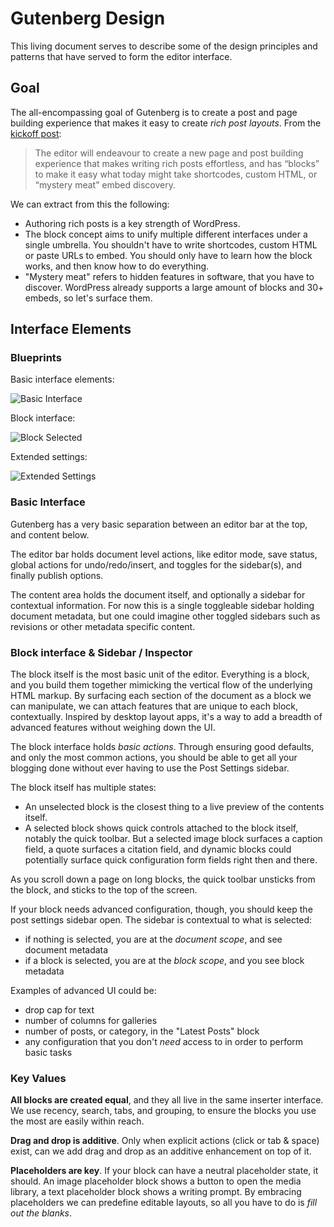 Gutenberg Design
================

This living document serves to describe some of the design principles and patterns that have served to form the editor interface.

## Goal

The all-encompassing goal of Gutenberg is to create a post and page building experience that makes it easy to create _rich post layouts_. From the <a href="https://make.wordpress.org/core/2017/01/04/focus-tech-and-design-leads/">kickoff post<a/>:

> The editor will endeavour to create a new page and post building experience that makes writing rich posts effortless, and has “blocks” to make it easy what today might take shortcodes, custom HTML, or “mystery meat” embed discovery.

We can extract from this the following:

- Authoring rich posts is a key strength of WordPress.
- The block concept aims to unify multiple different interfaces under a single umbrella. You shouldn't have to write shortcodes, custom HTML or paste URLs to embed. You should only have to learn how the block works, and then know how to do everything.
- "Mystery meat" refers to hidden features in software, that you have to discover. WordPress already supports a large amount of blocks and 30+ embeds, so let's surface them.

## Interface Elements

### Blueprints

Basic interface elements:

![Basic Interface](https://cldup.com/pRTYpCt4os.png)

Block interface:

![Block Selected](https://cldup.com/QC1lqNlVWP.png)

Extended settings:

![Extended Settings](https://cldup.com/77Ziaj6aSx.png)

### Basic Interface

Gutenberg has a very basic separation between an editor bar at the top, and content below.

The editor bar holds document level actions, like editor mode, save status, global actions for undo/redo/insert, and toggles for the sidebar(s), and finally publish options.

The content area holds the document itself, and optionally a sidebar for contextual information. For now this is a single toggleable sidebar holding document metadata, but one could imagine other toggled sidebars such as revisions or other metadata specific content.

### Block interface & Sidebar / Inspector

The block itself is the most basic unit of the editor. Everything is a block, and you build them together mimicking the vertical flow of the underlying HTML markup. By surfacing each section of the document as a block we can manipulate, we can attach features that are unique to each block, contextually. Inspired by desktop layout apps, it's a way to add a breadth of advanced features without weighing down the UI.

The block interface holds _basic actions_. Through ensuring good defaults, and only the most common actions, you should be able to get all your blogging done without ever having to use the Post Settings sidebar.

The block itself has multiple states:

- An unselected block is the closest thing to a live preview of the contents itself.
- A selected block shows quick controls attached to the block itself, notably the quick toolbar. But a selected image block surfaces a caption field, a quote surfaces a citation field, and dynamic blocks could potentially surface quick configuration form fields right then and there. 

As you scroll down a page on long blocks, the quick toolbar unsticks from the block, and sticks to the top of the screen.

If your block needs advanced configuration, though, you should keep the post settings sidebar open. The sidebar is contextual to what is selected:

- if nothing is selected, you are at the _document scope_, and see document metadata
- if a block is selected, you are at the _block scope_, and you see block metadata

Examples of advanced UI could be:

- drop cap for text
- number of columns for galleries
- number of posts, or category, in the "Latest Posts" block
- any configuration that you don't _need_ access to in order to perform basic tasks

### Key Values

**All blocks are created equal**, and they all live in the same inserter interface. We use recency, search, tabs, and grouping, to ensure the blocks you use the most are easily within reach.

**Drag and drop is additive**. Only when explicit actions (click or tab & space) exist, can we add drag and drop as an additive enhancement on top of it.

**Placeholders are key**. If your block can have a neutral placeholder state, it should. An image placeholder block shows a button to open the media library, a text placeholder block shows a writing prompt. By embracing placeholders we can predefine editable layouts, so all you have to do is _fill out the blanks_.
